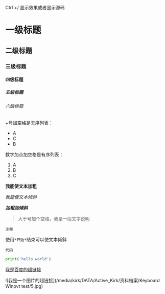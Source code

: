 Ctrl +/ 显示效果或者显示源码
# 一级标题

## 二级标题

### 三级标题

#### 四级标题

##### 五级标题

###### 六级标题

+号加空格是无序列表：

+ A
+ C
+ B

数字加点加空格是有序列表：

1. A
2. B
3. C

**我能使文本加粗**

*我能使文本倾斜*

***加粗加倾斜***

> 大于号加个空格，我是一段文字说明

`注释`

使用`*开始*`结束可以使文本倾斜

```代码```

```python
print('hello world')
```

[我是百度的超链接](https://www.baidu.com)

![我是一个图片的超链接](/media/kirk/DATA/Active_Kirk/资料档案/Keyboard Winpvt test/5.jpg)


